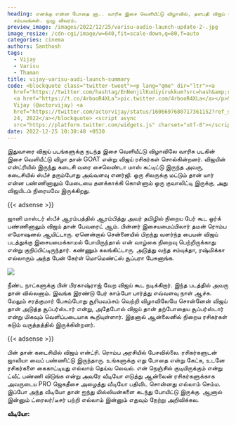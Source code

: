 ```yaml
---
heading: எனக்கு என்ன போதை னா.. வாரிசு இசை வெளியீட்டு விழாவில், தளபதி விஜய் செய்த
  சம்பவங்கள். முழு விவரம்.
preview_image: /images/2022/12/25/varisu-audio-launch-update-2-.jpg
image_resize: /cdn-cgi/image/w=640,fit=scale-down,q=80,f=auto
categories: cinema
authors: Santhosh
tags:
  - Vijay
  - Varisu
  - Thaman
title: vijay-varisu-audi-launch-summary
code: <blockquote class="twitter-tweet"><p lang="qme" dir="ltr"><a
  href="https://twitter.com/hashtag/EnNenjilKudiyirukkum?src=hash&amp;ref_src=twsrc%5Etfw">#EnNenjilKudiyirukkum</a>
  <a href="https://t.co/4rbooR4XLa">pic.twitter.com/4rbooR4XLa</a></p>&mdash;
  Vijay (@actorvijay) <a
  href="https://twitter.com/actorvijay/status/1606697680717361152?ref_src=twsrc%5Etfw">December
  24, 2022</a></blockquote> <script async
  src="https://platform.twitter.com/widgets.js" charset="utf-8"></script>
date: 2022-12-25 10:30:48 +0530
---
```



இதுவாரை விஜய் படங்களுக்கு நடந்த இசை வெளியீட்டு விழாவிலே வாரிசு படகின் இசை வெளியீட்டு விழா தான் GOAT என்று விஜய் ரசிகர்கள் சொல்கின்றனர். விஜயின் என்ட்ரியில் இருந்து கடைசி வரை சைலெண்டா மாஸ் கட்டிட்டு இருந்த அவரு, கடைசியில் ஸ்பீச் தரும்போது அவ்வளவு எனர்ஜி. ஒரு சிலருக்கு மட்டும் தான் யார் என்ன பண்ணினாலும் மேடையை தனக்காக்கி கொள்ளும் ஒரு குவாலிட்டி இருக்கு, அது விஜயிடம் நிரையவே இருக்கிறது.

{{< adsense >}}

ஜானி மாஸ்டர் ஸ்பீச் ஆரம்பத்தில் ஆரம்பித்து அவர் தமிழில் நிறைய பேர் கூட ஒர்க் பண்ணினாலும் விஜய் தான் பேவரைட் ஆம். பின்னர் இசையமைப்பிலார் தமன் ரொம்ப எமோஷனல் ஆயிட்டாரு. ஏனென்றால் சென்னையில் பிறந்து வளர்ந்த பையன் விஜய் படத்துக்கு இசையமைக்காமல் போயிருந்தால் என் வாழ்கை நிறைவு பெற்றிருக்காது என்று குறிப்பிட்டிருந்தார். கண்ணும் கலங்கிட்டாரு. அடுத்து வந்த சம்யுக்தா, ரஷ்மிக்கா எல்லாரும் அந்த பேன் கேர்ள் மொமெண்ட்ஸ் சூப்பரா பேசுனாங்க.

![](/images/2022/12/25/varisu-audio-launch-update-1-.jpg)

நீண்ட நாட்களுக்கு பின் பிரகாஷ்ராஜ் வேற விஜய் கூட நடிக்கிறார். இந்த படத்தில் அவரு தான் வில்லனாம். இவங்க இரண்டு பேர் காம்போ பார்த்து எவ்வளவு நாள் ஆச்சு. மேலும் சரத்குமார் பேசும்போது சூரியவம்சம் வெற்றி விழாவிலேயே சொன்னேன் விஜய் தான் அடுத்த சூப்பர்ஸ்டார் என்று, அதேபோல் விஜய் தான் தற்போதைய சூப்பர்ஸ்டார் என்று மிகவும் வெளிப்படையாக கூறியுள்ளார். இதனால் ஆன்லைனில் நிறைய ரசிகர்கள் கடும் வருத்தத்தில் இருக்கின்றனர்.

{{< adsense >}}

பின் தான் கடைசியில் விஜய் என்ட்ரி. ரொம்ப அரசியில் பேசவில்லை. ரசிகர்களுடன் ஜாலியா வைப் பண்ணிட்டு இருந்தாரு. உங்களுக்கு எது போதை என்று கேட்க, உடனே ரசிகர்களை கைகாட்டியது எல்லாம் தெய்வ லெவல். என் நெஞ்சில் குடியிருக்கும் என்று ட்வீட் பண்ணி விடுங்க என்று அவரே வீடியோ எடுத்து ஆன்லைன் ரசிகர்களுக்காக அவருடைய PRO ஜெகதீசை அழைத்து வீடியோ பதிவிட சொன்னது எல்லாம் செம்ம. இப்போ அந்த வீடியோ தான் ஐந்து மில்லியன்களை கடந்து போயிட்டு இருக்கு. ஆனால் இன்னும் ட்ரைலர்/டீசர் பற்றி எல்லாம் இன்னும் எதுவும் நேற்று அறிவிக்கல.

**வீடியோ:**